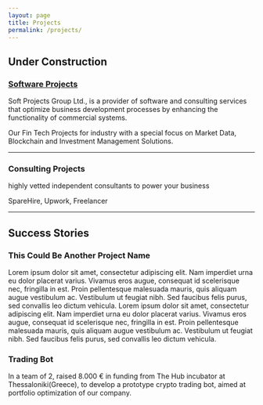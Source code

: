 ```yaml
---
layout: page
title: Projects
permalink: /projects/
---
```


## Under Construction

### [Software Projects](https://github.com/SoftProjectsGroup)

Soft Projects Group Ltd., is a provider of software and consulting services that optimize business development processes by enhancing the functionality of commercial systems. 
 
Our Fin Tech Projects for industry with a special focus on Market Data, Blockchain and Investment Management Solutions. 
        
***

### Consulting Projects
highly vetted independent consultants to power your business

SpareHire, Upwork, Freelancer

***

## Success Stories

### This Could Be Another Project Name

  Lorem ipsum dolor sit amet, consectetur adipiscing elit. Nam imperdiet urna eu dolor placerat varius. Vivamus eros augue, consequat id scelerisque nec, fringilla in est. Proin pellentesque malesuada mauris, quis aliquam augue vestibulum ac. Vestibulum ut feugiat nibh. Sed faucibus felis purus, sed convallis leo dictum vehicula. Lorem ipsum dolor sit amet, consectetur adipiscing elit. Nam imperdiet urna eu dolor placerat varius. Vivamus eros augue, consequat id scelerisque nec, fringilla in est. Proin pellentesque malesuada mauris, quis aliquam augue vestibulum ac. Vestibulum ut feugiat nibh. Sed faucibus felis purus, sed convallis leo dictum vehicula.
   
### Trading Bot

In a team of 2, raised 8.000 € in funding from The Hub incubator at Thessaloniki(Greece), to develop a prototype crypto trading bot, aimed at portfolio optimization of our company.


